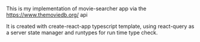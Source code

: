 This is my implementation of movie-searcher app via the https://www.themoviedb.org/ api

It is created with create-react-app typescript template, using react-query as a server state manager and runtypes for run time type check.
